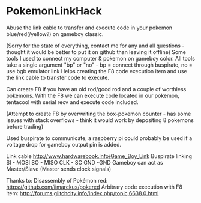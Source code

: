 # PokemonLinkHack
Abuse the link cable to transfer and execute code in your pokemon blue/red(/yellow?) on gameboy classic.

(Sorry for the state of everything, contact me for any and all questions - thought it would be better to put it on github than leaving it offline)
Some tools I used to connect my computer & pokemon on gameboy color.
All tools take a single argument "bp" or "no" - bp = connect through buspirate, no = use bgb emulator link
Helps creating the F8 code execution item and use the link cable to transfer
code to execute.

Can create F8 if you have an old rod/good rod and a couple of worthless pokemons.
With the F8 we can execute code located in our pokemon, tentacool with serial recv and execute code included.

(Attempt to create F8 by overwriting the box-pokemon counter - has some issues with stack overflows - 
think it would work by depositing 8 pokemons before trading)

Used buspirate to communicate, a raspberry pi could probably be used if 
a voltage drop for gameboy output pin is added.

Link cable http://www.hardwarebook.info/Game_Boy_Link
Buspirate linking
SI - MOSI
SO - MISO
CLK - SC
GND -GND
Gameboy can act as Master/Slave (Master sends clock signals)




Thanks to:
Disassembly of Pokémon red: https://github.com/iimarckus/pokered
Arbitrary code execution with F8 item: http://forums.glitchcity.info/index.php/topic,6638.0.html
